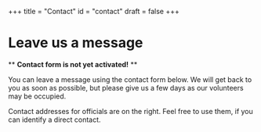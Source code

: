 +++
title = "Contact"
id = "contact"
draft = false
+++

# Leave us a message

** **Contact form is not yet activated!** **

You can leave a message using the contact form below. We will get back to you as soon as possible, but please give us a few days as our volunteers may be occupied. 

Contact addresses for officials are on the right. Feel free to use them, if you can identify a direct contact. 
